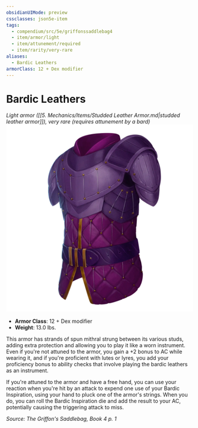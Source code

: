 ```yaml
---
obsidianUIMode: preview
cssclasses: json5e-item
tags:
  - compendium/src/5e/griffonssaddlebag4
  - item/armor/light
  - item/attunement/required
  - item/rarity/very-rare
aliases:
  - Bardic Leathers
armorClass: 12 + Dex modifier
---
```

# Bardic Leathers
*Light armor ([[5. Mechanics/Items/Studded Leather Armor.md\|studded leather armor]]), very rare (requires attunement by a bard)*  
![](https://raw.githubusercontent.com/TheGiddyLimit/homebrew-img/main/img/GriffonsSaddlebag4/Items/Bardic-Leathers.webp#right)  

- **Armor Class**: 12 + Dex modifier
- **Weight**: 13.0 lbs.

This armor has strands of spun mithral strung between its various studs, adding extra protection and allowing you to play it like a worn instrument. Even if you're not attuned to the armor, you gain a +2 bonus to AC while wearing it, and if you're proficient with lutes or lyres, you add your proficiency bonus to ability checks that involve playing the bardic leathers as an instrument.

If you're attuned to the armor and have a free hand, you can use your reaction when you're hit by an attack to expend one use of your Bardic Inspiration, using your hand to pluck one of the armor's strings. When you do, you can roll the Bardic Inspiration die and add the result to your AC, potentially causing the triggering attack to miss.

*Source: The Griffon's Saddlebag, Book 4 p. 1*
